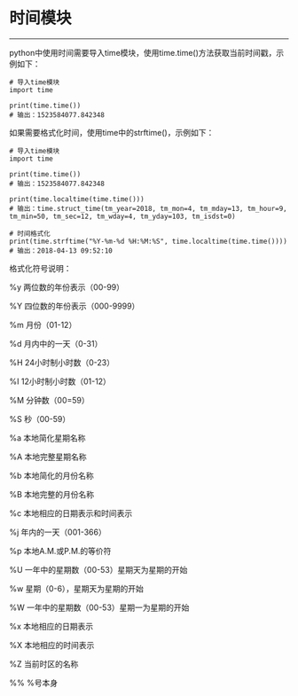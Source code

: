 # 时间模块 #

----------
python中使用时间需要导入time模块，使用time.time()方法获取当前时间戳，示例如下：
```
# 导入time模块
import time

print(time.time())
# 输出：1523584077.842348

```

如果需要格式化时间，使用time中的strftime()，示例如下：
```
# 导入time模块
import time

print(time.time())
# 输出：1523584077.842348

print(time.localtime(time.time()))
# 输出：time.struct_time(tm_year=2018, tm_mon=4, tm_mday=13, tm_hour=9, tm_min=50, tm_sec=12, tm_wday=4, tm_yday=103, tm_isdst=0)

# 时间格式化
print(time.strftime("%Y-%m-%d %H:%M:%S", time.localtime(time.time())))
# 输出：2018-04-13 09:52:10
```

格式化符号说明：

%y 两位数的年份表示（00-99）

%Y 四位数的年份表示（000-9999）

%m 月份（01-12）

%d 月内中的一天（0-31）

%H 24小时制小时数（0-23）

%I 12小时制小时数（01-12）

%M 分钟数（00=59）

%S 秒（00-59）

%a 本地简化星期名称

%A 本地完整星期名称

%b 本地简化的月份名称

%B 本地完整的月份名称

%c 本地相应的日期表示和时间表示

%j 年内的一天（001-366）

%p 本地A.M.或P.M.的等价符

%U 一年中的星期数（00-53）星期天为星期的开始

%w 星期（0-6），星期天为星期的开始

%W 一年中的星期数（00-53）星期一为星期的开始

%x 本地相应的日期表示

%X 本地相应的时间表示

%Z 当前时区的名称

%% %号本身

